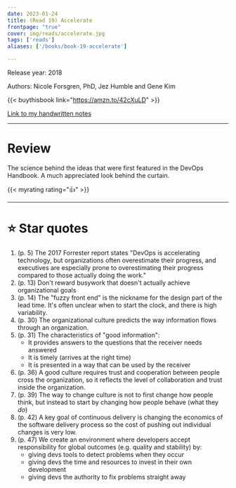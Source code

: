 ```yaml
---
date: 2023-01-24
title: (Read 19) Accelerate
frontpage: "true"
cover: img/reads/accelerate.jpg
tags: ['reads']
aliases: ['/books/book-19-accelerate']

---
```


Release year: 2018

Authors: Nicole Forsgren, PhD, Jez Humble and Gene Kim

{{< buythisbook link="https://amzn.to/42cXuLD" >}}

[Link to my handwritten notes](https://drive.google.com/file/d/1uHePpvbqRigsCt5kffJ1RGh6rXGVvn91/view?usp=drive_link)

---

# Review

 The science behind the ideas that were first featured in the DevOps
 Handbook. A much appreciated look behind the curtain.

{{< myrating rating="👍" >}}

---

# :star: Star quotes
1. (p. 5) The 2017 Forrester report states "DevOps is accelerating
   technology, but organizations often overestimate their progress, and
   executives are especially prone to overestimating their progress
   compared to those actually doing the work."
1. (p. 13) Don't reward busywork that doesn't actually achieve
   organizational goals
1. (p. 14) The "fuzzy front end" is the nickname for the design part of
   the lead time. It's often unclear when to start the clock, and there
   is high variability.
1. (p. 30) The organizational culture predicts the way information flows
   through an organization.
1. (p. 31) The characteristics of "good information":
    - It provides answers to the questions that the receiver needs
      answered
    - It is timely (arrives at the right time)
    - It is presented in a way that can be used by the receiver
1. (p. 36) A good culture requires trust and cooperation between people
   cross the organization, so it reflects the level of collaboration and
   trust inside the organization.
1. (p. 39) The way to change culture is not to first change how people
   think, but instead to start by changing how people behave (what they
   *do*)
1. (p. 42) A key goal of continuous delivery is changing the economics
   of the software delivery process so the cost of pushing out
   individual changes is very low.
1. (p. 47) We create an environment where developers accept
   responsibility for global outcomes (e.g. quality and stability) by:
    - giving devs tools to detect problems when they occur
    - giving devs the time and resources to invest in their own
      development
    - giving devs the authority to fix problems straight away
